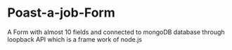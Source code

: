 # Poast-a-job-Form
A Form with almost 10 fields and connected to mongoDB database through loopback API which is a frame work of node.js
